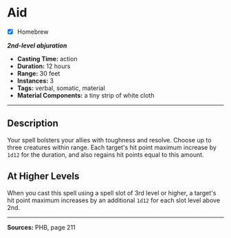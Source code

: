 # Aid
- [x] Homebrew

***2nd-level abjuration***
- **Casting Time:** action
- **Duration:** 12 hours
- **Range:** 30 feet
- **Instances:** 3
- **Tags:** verbal, somatic, material
- **Material Components:** a tiny strip of white cloth

---

## Description
Your spell bolsters your allies with toughness and resolve.
Choose up to three creatures within range.
Each target's hit point maximum increase by `1d12` for the duration, and also regains hit points equal to this amount.

## At Higher Levels
When you cast this spell using a spell slot of 3rd level or higher, a target's hit point maximum increases by an additional `1d12` for each slot level above 2nd.

---

**Sources:** PHB, page 211
